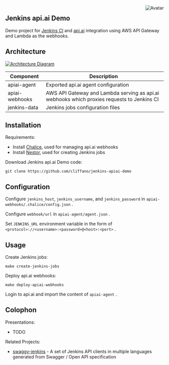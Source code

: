 <img align="right" src="https://raw.github.com/cliffano/jenkins-apiai-demo/master/avatar.jpg" alt="Avatar"/>

Jenkins api.ai Demo
-------------------

Demo project for [Jenkins CI](http://jenkins-ci.org) and [api.ai](http://api.ai) integration using AWS API Gateway and Lambda as the webhooks.

Architecture
------------

[![Architecture Diagram](https://raw.github.com/cliffano/jenkins-apiai-demo/master/architecture.jpg)](https://raw.github.com/cliffano/jenkins-apiai-demo/master/architecture.jpg)

| Component      | Description                                                                                |
|----------------|--------------------------------------------------------------------------------------------|
| apiai-agent    | Exported api.ai agent configuration                                                        |
| apiai-webhooks | AWS API Gateway and Lambda serving as api.ai webhooks which proxies requests to Jenkins CI |
| jenkins-data   | Jenkins jobs configuration files                                                           |

Installation
------------

Requirements:

* Install [Chalice](https://github.com/awslabs/chalice), used for managing api.ai webhooks
* Install [Nestor](https://github.com/cliffano/nestor), used for creating Jenkins jobs

Download Jenkins api.ai Demo code:

    git clone https://github.com/cliffano/jenkins-apiai-demo

Configuration
-------------

Configure `jenkins_host`, `jenkins_username`, and `jenkins_password` in `apiai-webhooks/.chalice/config.json` .

Configure `webhook/url` in `apiai-agent/agent.json` .

Set `JENKINS_URL` environment variable in the form of `<protocol>://<username>:<password>@<host>:<port>` .

Usage
-----

Create Jenkins jobs:

    make create-jenkins-jobs

Deploy api.ai webhooks:

    make deploy-apiai-webhooks

Login to api.ai and import the content of `apiai-agent` .


Colophon
--------

Presentations:

* TODO

Related Projects:

* [swaggy-jenkins](http://github.com/cliffano/swaggy-jenkins) - A set of Jenkins API clients in multiple languages generated from Swagger / Open API specification
